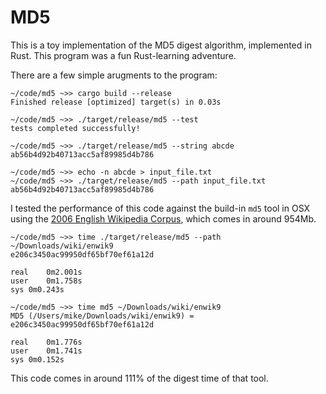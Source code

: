 # MD5
This is a toy implementation of the MD5 digest algorithm, implemented in Rust. This program was a fun Rust-learning adventure.

There are a few simple arugments to the program:

    ~/code/md5 ~>> cargo build --release
    Finished release [optimized] target(s) in 0.03s

    ~/code/md5 ~>> ./target/release/md5 --test
    tests completed successfully!

    ~/code/md5 ~>> ./target/release/md5 --string abcde
    ab56b4d92b40713acc5af89985d4b786

    ~/code/md5 ~>> echo -n abcde > input_file.txt
    ~/code/md5 ~>> ./target/release/md5 --path input_file.txt
    ab56b4d92b40713acc5af89985d4b786

I tested the performance of this code against the build-in `md5` tool in OSX using the [2006 English Wikipedia Corpus](http://mattmahoney.net/dc/textdata.html), which comes in around 954Mb.

    ~/code/md5 ~>> time ./target/release/md5 --path ~/Downloads/wiki/enwik9
    e206c3450ac99950df65bf70ef61a12d

    real	0m2.001s
    user	0m1.758s
    sys	0m0.243s

    ~/code/md5 ~>> time md5 ~/Downloads/wiki/enwik9 
    MD5 (/Users/mike/Downloads/wiki/enwik9) = e206c3450ac99950df65bf70ef61a12d

    real	0m1.776s
    user	0m1.741s
    sys	0m0.152s

This code comes in around 111% of the digest time of that tool.
